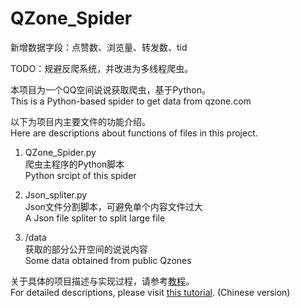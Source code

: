 # QZone_Spider

新增数据字段：点赞数、浏览量、转发数、tid

TODO：规避反爬系统，并改进为多线程爬虫。

本项目为一个QQ空间说说获取爬虫，基于Python。  
This is a Python-based spider to get data from qzone.com  

以下为项目内主要文件的功能介绍。  
Here are descriptions about functions of files in this project.   

1. QZone_Spider.py  
	爬虫主程序的Python脚本  
	Python srcipt of this spider  
	
2. Json_spliter.py  
	Json文件分割脚本，可避免单个内容文件过大  
	A Json file spliter to split large file  
	
3. /data  
	获取的部分公开空间的说说内容  
	Some data obtained from public Qzones  

关于具体的项目描述与实现过程，请参考[教程](tutorial.md)。  
For detailed descriptions, please visit [this tutorial](tutorial.md). (Chinese version)  